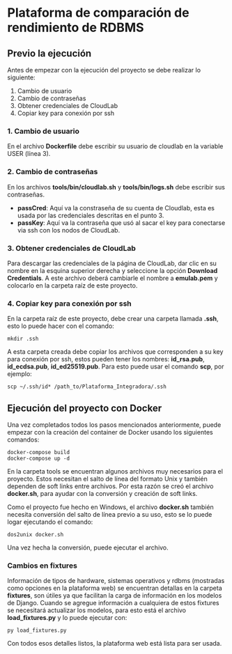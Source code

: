 # Plataforma de comparación de rendimiento de RDBMS

## Previo la ejecución
Antes de empezar con la ejecución del proyecto se debe realizar lo siguiente:
1. Cambio de usuario
2. Cambio de contraseñas
3. Obtener credenciales de CloudLab
4. Copiar key para conexión por ssh

### 1. Cambio de usuario

En el archivo **Dockerfile** debe escribir su usuario de cloudlab en la variable USER (línea 3).

### 2. Cambio de contraseñas

En los archivos **tools/bin/cloudlab.sh** y **tools/bin/logs.sh** debe escribir sus contraseñas.
- **passCred**: Aquí va la constraseña de su cuenta de Cloudlab, esta es usada por las credenciales descritas en el punto 3.
- **passKey**: Aquí va la contraseña que usó al sacar el key para conectarse via ssh con los nodos de CloudLab.

### 3. Obtener credenciales de CloudLab

Para descargar las credenciales de la página de CloudLab, dar clic en su nombre en la esquina superior derecha y seleccione la opción **Download Credentials**. A este archivo deberá cambiarle el nombre a **emulab.pem** y colocarlo en la carpeta raíz de este proyecto.

### 4. Copiar key para conexión por ssh

En la carpeta raíz de este proyecto, debe crear una carpeta llamada **.ssh**, esto lo puede hacer con el comando:
```
mkdir .ssh
```

A esta carpeta creada debe copiar los archivos que corresponden a su key para conexión por ssh, estos pueden tener los nombres: **id_rsa.pub**, **id_ecdsa.pub**, **id_ed25519.pub**. Para esto puede usar el comando **scp**, por ejemplo:
```
scp ~/.ssh/id* /path_to/Plataforma_Integradora/.ssh
```

## Ejecución del proyecto con Docker
Una vez completados todos los pasos mencionados anteriormente, puede empezar con la creación del container de Docker usando los siguientes comandos:
```
docker-compose build
docker-compose up -d
```

En la carpeta tools se encuentran algunos archivos muy necesarios para el proyecto. Estos necesitan el salto de línea del formato Unix y también dependen de soft links entre archivos. Por esta razón se creó el archivo **docker.sh**, para ayudar con la conversión y creación de soft links. 

Como el proyecto fue hecho en Windows, el archivo **docker.sh** también necesita conversión del salto de línea previo a su uso, esto se lo puede logar ejecutando el comando:
```
dos2unix docker.sh
```
Una vez hecha la conversión, puede ejecutar el archivo.

### Cambios en fixtures
Información de tipos de hardware, sistemas operativos y rdbms (mostradas como opciones en la plataforma web) se encuentran detallas en la carpeta **fixtures**, son útiles ya que facilitan la carga de información en los modelos de Django. Cuando se agregue información a cualquiera de estos fixtures se necesitará actualizar los modelos, para esto está el archivo **load_fixtures.py** y lo puede ejecutar con:
```
py load_fixtures.py
```

Con todos esos detalles listos, la plataforma web está lista para ser usada.